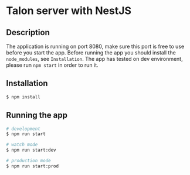<h1>Talon server with NestJS</h1>

## Description

The application is running on port 8080, make sure this port is free to use before you start the app.
Before running the app you should install the `node_modules`, see `Installation`.
The app has tested on dev environment, please run `npm start` in order to run it.

## Installation

```bash
$ npm install
```

## Running the app

```bash
# development
$ npm run start

# watch mode
$ npm run start:dev

# production mode
$ npm run start:prod
```
